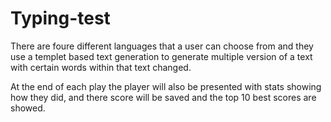 # Typing-test

There are foure different languages that a user can choose from and they use a templet based text generation to generate multiple version
of a text with certain words within that text changed.

At the end of each play the player will also be presented with stats showing how they did, and there score will be saved and the top 10 best scores are showed.
